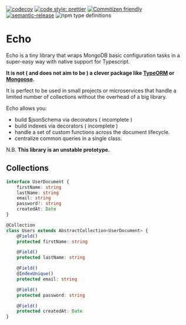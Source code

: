 [![codecov](https://codecov.io/gh/ai-music/echo/branch/master/graph/badge.svg)](https://codecov.io/gh/ai-music/echo)
[![code style: prettier](https://img.shields.io/badge/code_style-prettier-ff69b4.svg?style=flat-square)](https://github.com/prettier/prettier)
[![Commitizen friendly](https://img.shields.io/badge/commitizen-friendly-brightgreen.svg)](http://commitizen.github.io/cz-cli/)
[![semantic-release](https://img.shields.io/badge/%20%20%F0%9F%93%A6%F0%9F%9A%80-semantic--release-e10079.svg)](https://github.com/semantic-release/semantic-release)
![npm type definitions](https://img.shields.io/npm/types/typescript)

# Echo

Echo is a tiny library that wraps MongoDB basic configuration tasks in a super-easy way with native support for Typescript.

**It is not ( and does not aim to be ) a clever package like [TypeORM](https://github.com/typeorm/typeorm) or [Mongoose](https://mongoosejs.com/).**

It is perfect to be used in small projects or microservices that handle a limited number of collections without the overhead of a big library.

Echo allows you:

-   build \$jsonSchema via decorators ( incomplete )
-   build indexes via decorators ( incomplete )
-   handle a set of custom functions across the document lifecycle.
-   centralize common queries in a single class.

N.B.
**This library is an unstable prototype.**

## Collections

```typescript
interface UserDocument {
    firstName: string
    lastName: string
    email: string
    password?: string
    createdAt: Date
}

@Collection
class Users extends AbstractCollection<UserDocument> {
    @Field()
    protected firstName: string

    @Field()
    protected lastName: string

    @Field()
    @IndexUnique()
    protected email: string

    @Field()
    protected password: string

    @Field()
    protected createdAt: Date
}
```
